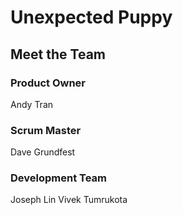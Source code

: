 # Unexpected Puppy

## Meet the Team

### Product Owner
Andy Tran

### Scrum Master
Dave Grundfest

### Development Team
Joseph Lin
Vivek Tumrukota
